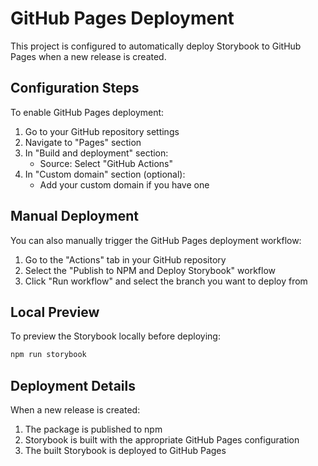 # GitHub Pages Deployment

This project is configured to automatically deploy Storybook to GitHub Pages when a new release is created.

## Configuration Steps

To enable GitHub Pages deployment:

1. Go to your GitHub repository settings
2. Navigate to "Pages" section
3. In "Build and deployment" section:
   - Source: Select "GitHub Actions"
4. In "Custom domain" section (optional):
   - Add your custom domain if you have one

## Manual Deployment

You can also manually trigger the GitHub Pages deployment workflow:

1. Go to the "Actions" tab in your GitHub repository
2. Select the "Publish to NPM and Deploy Storybook" workflow
3. Click "Run workflow" and select the branch you want to deploy from

## Local Preview

To preview the Storybook locally before deploying:

```bash
npm run storybook
```

## Deployment Details

When a new release is created:

1. The package is published to npm
2. Storybook is built with the appropriate GitHub Pages configuration
3. The built Storybook is deployed to GitHub Pages
